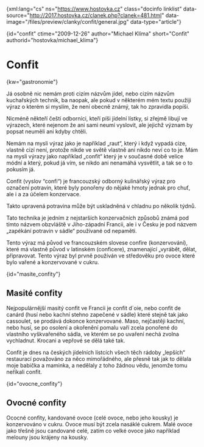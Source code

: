 
{xml:lang="cs" ns="https://www.hostovka.cz" class="docinfo linklist" data-source="http://2017.hostovka.cz/clanek.php?clanek=481.html" data-image="/files/preview/clanky/confit/general.jpg" data-type="article"}

{id="confit" ctime="2009-12-26" author="Michael Klíma" short="Confit" authorid="hostovka/michael_klima"}

# Confit

<!-- generated attribute kw by user_udpatekw.sh on 2019-04-16, do not edit -->

{kw="gastronomie"}

Já osobně nic nemám proti cizím názvům jídel, nebo cizím názvům kuchařských technik, ba naopak, ale pokud v některém mém textu použiji výraz o kterém si myslím, že není obecně známý, tak ho zpravidla popíši.

Nicméně někteří čeští odborníci, kteří píši jídelní lístky, si zřejmě libují ve výrazech, které nejenom že ani sami neumí vyslovit, ale jejichž význam by popsat neuměli ani kdyby chtěli.

Nemám na mysli výraz jako je například „raut“, který i když vypadá cize, vlastně cizí není, protože nikde ve světě vlastně ani nikdo neví co to je. Mám na mysli výrazy jako například „confit“ který je v současné době velice módní a který, pokud já vím, se nikdo ani nenamáhá vysvětlit, a tak se o to pokusím já. 

Confit (vyslov “confi“) je francouzský odborný kulinářský výraz pro označení potravin, které byly ponořeny do nějaké hmoty jednak pro chuť, ale i a za účelem konzervace.

Takto upravená potravina může být uskladněná v chladnu po několik týdnů.

Tato technika je jedním z nejstarších konzervačních způsobů známá pod tímto názvem obzvláště v Jiho-západní Francii, ale i v Česku je pod názvem „zapékání potravin v sádle“ používané od nepaměti.

Tento výraz má původ ve francouzském slovese confire (konzervování), které má vlastně původ v latinském (conficere), znamenající „vyrábět, dělat, připravovat. Tento výraz byl prvně používán ve středověku pro ovoce které bylo vařené a konzervované v cukru.

{id="masite_confity"}

## Masité confity

Nejpopulárnější masitý confit ve Francii je confit d´oie, nebo confit de canárd (husí nebo kachní stehno zapečené v sádle) které stejně tak jako cassoulet, se prodává dokonce konzervované. Maso, nejčastěji kachní, nebo husí, se po osolení a okořenění pomalu vaří zcela ponořené do vlastního vyškvařeného sádla, ve kterém se po uvaření nechá zvolna vychladnut. Krocani a vepřové se dělá také tak.

Confit je dnes na českých jídelních lístcích všech těch rádoby „lepších“ restaurací považováno za něco mimořádného, ale přesně tak jak to dělala moje babička a maminka, a nedělaly z toho žádnou vědu, jenomže tomu neříkali confit.

{id="ovocne_confity"}

## Ovocné confity

Ococné confity, kandované ovoce (celé ovoce, nebo jeho kousky) je konzervováno v cukru. Ovoce musí být zcela nasáklé cukrem. Malé ovoce jako třešně jsou candované celé, zatím co velké ovoce jako například melouny jsou krájeny na kousky.

